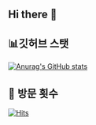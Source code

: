 ## Hi there 👋


##  📊깃허브 스탯

<!--
**sonyujin95/sonyujin95** is a ✨ _special_ ✨ repository because its `README.md` (this file) appears on your GitHub profile.

Here are some ideas to get you started:

- 🔭 I’m currently working on ...
- 🌱 I’m currently learning ...
- 👯 I’m looking to collaborate on ...
- 🤔 I’m looking for help with ...
- 💬 Ask me about ...
- 📫 How to reach me: ...
- 😄 Pronouns: ...
- ⚡ Fun fact: ...
-->
[![Anurag's GitHub stats](https://github-readme-stats.vercel.app/api?username=sonyujin95)](https://github.com/sonyujin95/github-readme-stats)



## 📲 방문 횟수


[![Hits](https://hits.seeyoufarm.com/api/count/incr/badge.svg?url=https%3A%2F%2Fgithub.com%2Fsonyujin95&count_bg=%23FF00E8&title_bg=%23555555&icon=&icon_color=%23E7E7E7&title=hits&edge_flat=false)](https://hits.seeyoufarm.com)
